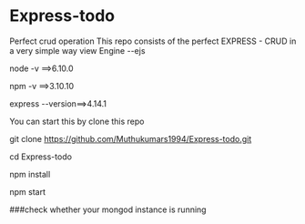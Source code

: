 # Express-todo
Perfect crud operation
This repo consists of the perfect EXPRESS - CRUD in a very simple way 
view Engine --ejs

node -v ==>6.10.0

npm -v  ==>3.10.10

express --version==>4.14.1

You can start this by clone this repo

git clone https://github.com/Muthukumars1994/Express-todo.git


cd Express-todo

npm install

npm start


###check whether your mongod instance is running
